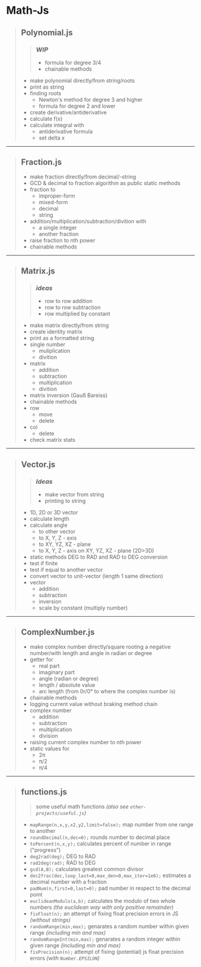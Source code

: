 # Math-Js

> ## Polynomial.js
>
> >
> > ### __*WIP*__
> >
> > + formula for degree 3/4
> > + chainable methods
> >
>
> + make polynomial directly/from string/roots
> + print as string
> + finding roots
>   + Newton's method for degree 3 and higher
>   + formula for degree 2 and lower
> + create derivative/antiderivative
> + calculate f(x)
> + calculate integral with
>   + antiderivative formula
>   + set delta x
>
----
>
> ## Fraction.js
>
> + make fraction directly/from decimal/-string
> + GCD & decimal to fraction algorithm as public static methods
> + fraction to
>   + improper-form
>   + mixed-form
>   + decimal
>   + string
> + addition/multiplication/subtraction/divition with
>   + a single integer
>   + another fraction
> + raise fraction to nth power
> + chainable methods
>
----
>
> ## Matrix.js
>
> >
> > ### __*ideas*__
> >
> > + row to row addition
> > + row to row subtraction
> > + row multiplied by constant
> >
>
> + make matrix directly/from string
> + create identity matrix
> + print as a formatted string
> + single number
>   + muliplication
>   + divition
> + matrix
>   + addition
>   + subtraction
>   + multiplication
>   + divition
> + matrix inversion (Gauß Bareiss)
> + chainable methods
> + row
>   + move
>   + delete
> + col
>   + delete
> + check matrix stats
>
----
>
> ## Vector.js
>
> >
> > ### __*Ideas*__
> >
> > + make vector from string
> > + printing to string
> >
>
> + 1D, 2D or 3D vector
> + calculate length
> + calculate angle
>   + to other vector
>   + to X, Y, Z - axis
>   + to XY, YZ, XZ - plane
>   + to X, Y, Z - axis on XY, YZ, XZ - plane (2D>3D)
> + static methods DEG to RAD and RAD to DEG conversion
> + test if finite
> + test if equal to another vector
> + convert vector to unit-vector (length 1 same direction)
> + vector
>   + addition
>   + subtraction
>   + inversion
>   + scale by constant (multiply number)
>
----
>
> ## ComplexNumber.js
>
> + make complex number directly/square rooting a negative number/with length and angle in radian or degree
> + getter for
>   + real part
>   + imaginary part
>   + angle (radian or degree)
>   + length / absolute value
>   + arc length (from 0r/0° to where the complex number is)
> + chainable methods
> + logging current value without braking method chain
> + complex number
>   + addition
>   + subtraction
>   + multiplication
>   + division
> + raising current complex number to nth power
> + static values for
>   + 2π
>   + π/2
>   + π/4
>
----
>
> ## functions.js
>
> > some useful math functions _(also see `other-projects/useful.js`)_
>
> + `mapRange(n,x,y,x2,y2,limit=false);` map number from one range to another
> + `roundDecimal(n,dec=0);` rounds number to decimal place
> + `toPercent(n,x,y);` calculates percent of number in range ("progress")
> + `deg2rad(deg);` DEG to RAD
> + `rad2deg(rad);` RAD to DEG
> + `gcd(A,B);` calculates greatest common divisor
> + `dec2frac(dec,loop_last=0,max_den=0,max_iter=1e6);` estimates a decimal number with a fraction
> + `padNum(n,first=0,last=0);` pad number in respect to the decimal point
> + `euclideanModulo(a,b);` calculates the modulo of two whole numbers _(the euclidean way with only positive remainder)_
> + `fixFloat(n);` an attempt of fixing float precision errors in JS _(without strings)_
> + `randomRange(min,max);` genarates a random number within given range _(including min and max)_
> + `randomRangeInt(min,max);` genarates a random integer within given range _(including min and max)_
> + `fixPrecision(n);` attempt of fixing (potential) js float precision errors _(with `Number.EPSILON`)_
>
